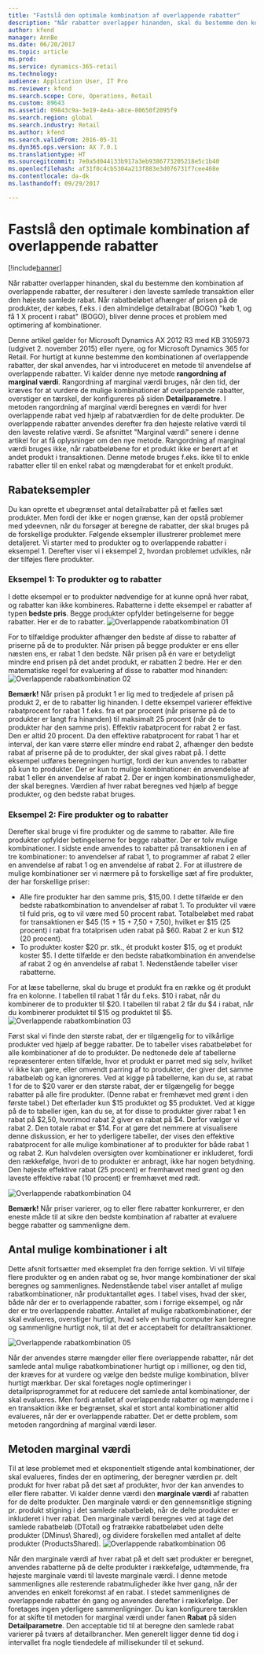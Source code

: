 ```yaml
---
title: "Fastslå den optimale kombination af overlappende rabatter"
description: "Når rabatter overlapper hinanden, skal du bestemme den kombination af overlappende rabatter, der resulterer i den laveste samlede transaktion eller den højeste samlede rabat. Når rabatbeløbet afhænger af prisen på de produkter, der købes, f.eks. i den almindelige detailrabat (BOGO) 'køb 1, og få 1 X procent i rabat' (BOGO), bliver denne proces et problem med optimering af kombinationer."
author: kfend
manager: AnnBe
ms.date: 06/20/2017
ms.topic: article
ms.prod: 
ms.service: dynamics-365-retail
ms.technology: 
audience: Application User, IT Pro
ms.reviewer: kfend
ms.search.scope: Core, Operations, Retail
ms.custom: 89643
ms.assetid: 09843c9a-3e19-4e4a-a8ce-80650f2095f9
ms.search.region: global
ms.search.industry: Retail
ms.author: kfend
ms.search.validFrom: 2016-05-31
ms.dyn365.ops.version: AX 7.0.1
ms.translationtype: HT
ms.sourcegitcommit: 7e0a5d044133b917a3eb9386773205218e5c1b40
ms.openlocfilehash: af31f0c4cb5304a213f883e3d076731f7cee468e
ms.contentlocale: da-dk
ms.lasthandoff: 09/29/2017

---
```


# <a name="determine-the-optimal-combination-of-overlapping-discounts"></a>Fastslå den optimale kombination af overlappende rabatter

[!include[banner](includes/banner.md)]


Når rabatter overlapper hinanden, skal du bestemme den kombination af overlappende rabatter, der resulterer i den laveste samlede transaktion eller den højeste samlede rabat. Når rabatbeløbet afhænger af prisen på de produkter, der købes, f.eks. i den almindelige detailrabat (BOGO) "køb 1, og få 1 X procent i rabat" (BOGO), bliver denne proces et problem med optimering af kombinationer.

Denne artikel gælder for Microsoft Dynamics AX 2012 R3 med KB 3105973 (udgivet 2. november 2015) eller nyere, og for Microsoft Dynamics 365 for Retail. For hurtigt at kunne bestemme den kombinationen af overlappende rabatter, der skal anvendes, har vi introduceret en metode til anvendelse af overlappende rabatter. Vi kalder denne nye metode **rangordning af marginal værdi**. Rangordning af marginal værdi bruges, når den tid, der kræves for at vurdere de mulige kombinationer af overlappende rabatter, overstiger en tærskel, der konfigureres på siden **Detailparametre**. I metoden rangordning af marginal værdi beregnes en værdi for hver overlappende rabat ved hjælp af rabatværdien for de delte produkter. De overlappende rabatter anvendes derefter fra den højeste relative værdi til den laveste relative værdi. Se afsnittet "Marginal værdi" senere i denne artikel for at få oplysninger om den nye metode. Rangordning af marginal værdi bruges ikke, når rabatbeløbene for et produkt ikke er berørt af et andet produkt i transaktionen. Denne metode bruges f.eks. ikke til to enkle rabatter eller til en enkel rabat og mængderabat for et enkelt produkt.

## <a name="discount-examples"></a>Rabateksempler
Du kan oprette et ubegrænset antal detailrabatter på et fælles sæt produkter. Men fordi der ikke er nogen grænse, kan der opstå problemer med ydeevnen, når du forsøger at beregne de rabatter, der skal bruges på de forskellige produkter. Følgende eksempler illustrerer problemet mere detaljeret. Vi starter med to produkter og to overlappende rabatter i eksempel 1. Derefter viser vi i eksempel 2, hvordan problemet udvikles, når der tilføjes flere produkter.

### <a name="example-1-two-products-and-two-discounts"></a>Eksempel 1: To produkter og to rabatter

I dette eksempel er to produkter nødvendige for at kunne opnå hver rabat, og rabatter kan ikke kombineres. Rabatterne i dette eksempel er rabatter af typen **bedste pris**. Begge produkter opfylder betingelserne for begge rabatter. Her er de to rabatter.
![Overlappende rabatkombination 01](./media/overlapping-discount-combo-01.jpg)

For to tilfældige produkter afhænger den bedste af disse to rabatter af priserne på de to produkter. Når prisen på begge produkter er ens eller næsten ens, er rabat 1 den bedste. Når prisen på én vare er betydeligt mindre end prisen på det andet produkt, er rabatten 2 bedre. Her er den matematiske regel for evaluering af disse to rabatter mod hinanden: ![Overlappende rabatkombination 02](./media/overlapping-discount-combo-02.jpg)

**Bemærk!** Når prisen på produkt 1 er lig med to tredjedele af prisen på produkt 2, er de to rabatter lig hinanden. I dette eksempel varierer effektive rabatprocent for rabat 1 f.eks. fra et par procent (når priserne på de to produkter er langt fra hinanden) til maksimalt 25 procent (når de to produkter har den samme pris). Effektiv rabatprocent for rabat 2 er fast. Den er altid 20 procent. Da den effektive rabatprocent for rabat 1 har et interval, der kan være større eller mindre end rabat 2, afhænger den bedste rabat af priserne på de to produkter, der skal gives rabat på. I dette eksempel udføres beregningen hurtigt, fordi der kun anvendes to rabatter på kun to produkter. Der er kun to mulige kombinationer: én anvendelse af rabat 1 eller én anvendelse af rabat 2. Der er ingen kombinationsmuligheder, der skal beregnes. Værdien af hver rabat beregnes ved hjælp af begge produkter, og den bedste rabat bruges.

### <a name="example-2-four-products-and-two-discounts"></a>Eksempel 2: Fire produkter og to rabatter

Derefter skal bruge vi fire produkter og de samme to rabatter. Alle fire produkter opfylder betingelserne for begge rabatter. Der er tolv mulige kombinationer. I sidste ende anvendes to rabatter på transaktionen i en af tre kombinationer: to anvendelser af rabat 1, to programmer af rabat 2 eller en anvendelse af rabat 1 og en anvendelse af rabat 2. For at illustrere de mulige kombinationer ser vi nærmere på to forskellige sæt af fire produkter, der har forskellige priser:

-   Alle fire produkter har den samme pris, $15,00. I dette tilfælde er den bedste rabatkombination to anvendelser af rabat 1. To produkter vil være til fuld pris, og to vil være med 50 procent rabat. Totalbeløbet med rabat for transaktionen er $45 (15 + 15 + 7,50 + 7,50), hvilket er $15 (25 procent) i rabat fra totalprisen uden rabat på $60. Rabat 2 er kun $12 (20 procent).
-   To produkter koster $20 pr. stk., ét produkt koster $15, og et produkt koster $5. I dette tilfælde er den bedste rabatkombination én anvendelse af rabat 2 og én anvendelse af rabat 1. Nedenstående tabeller viser rabatterne.

For at læse tabellerne, skal du bruge et produkt fra en række og ét produkt fra en kolonne. I tabellen til rabat 1 får du f.eks. $10 i rabat, når du kombinerer de to produkter til $20. I tabellen til rabat 2 får du $4 i rabat, når du kombinerer produktet til $15 og produktet til $5.
![Overlappende rabatkombination 03](./media/overlapping-discount-combo-03.jpg)

Først skal vi finde den største rabat, der er tilgængelig for to vilkårlige produkter ved hjælp af begge rabatter. De to tabeller vises rabatbeløbet for alle kombinationer af de to produkter. De nedtonede dele af tabellerne repræsenterer enten tilfælde, hvor et produkt er parret med sig selv, hvilket vi ikke kan gøre, eller omvendt parring af to produkter, der giver det samme rabatbeløb og kan ignoreres. Ved at kigge på tabellerne, kan du se, at rabat 1 for de to $20 varer er den største rabat, der er tilgængelig for begge rabatter på alle fire produkter. (Denne rabat er fremhævet med grønt i den første tabel.) Det efterlader kun $15 produktet og $5 produktet. Ved at kigge på de to tabeller igen, kan du se, at for disse to produkter giver rabat 1 en rabat på $2,50, hvorimod rabat 2 giver en rabat på $4. Derfor vælger vi rabat 2. Den totale rabat er $14. For at gøre det nemmere at visualisere denne diskussion, er her to yderligere tabeller, der vises den effektive rabatprocent for alle mulige kombinationer af to produkter for både rabat 1 og rabat 2. Kun halvdelen oversigten over kombinationer er inkluderet, fordi den rækkefølge, hvori de to produkter er anbragt, ikke har nogen betydning. Den højeste effektive rabat (25 procent) er fremhævet med grønt og den laveste effektive rabat (10 procent) er fremhævet med rødt. 

![Overlappende rabatkombination 04](./media/overlapping-discount-combo-04.jpg)

**Bemærk!** Når priser varierer, og to eller flere rabatter konkurrerer, er den eneste måde til at sikre den bedste kombination af rabatter at evaluere begge rabatter og sammenligne dem.

## <a name="total-possible-combinations"></a>Antal mulige kombinationer i alt
Dette afsnit fortsætter med eksemplet fra den forrige sektion. Vi vil tilføje flere produkter og en anden rabat og se, hvor mange kombinationer der skal beregnes og sammenlignes. Nedenstående tabel viser antallet af mulige rabatkombinationer, når produktantallet øges. I tabel vises, hvad der sker, både når der er to overlappende rabatter, som i forrige eksempel, og når der er tre overlappende rabatter. Antallet af mulige rabatkombinationer, der skal evalueres, overstiger hurtigt, hvad selv en hurtig computer kan beregne og sammenligne hurtigt nok, til at det er acceptabelt for detailtransaktioner.

![Overlappende rabatkombination 05](./media/overlapping-discount-combo-05.jpg)

Når der anvendes større mængder eller flere overlappende rabatter, når det samlede antal mulige rabatkombinationer hurtigt op i millioner, og den tid, der kræves for at vurdere og vælge den bedste mulige kombination, bliver hurtigt mærkbar. Der skal foretages nogle optimeringer i detailprisprogrammet for at reducere det samlede antal kombinationer, der skal evalueres. Men fordi antallet af overlappende rabatter og mængderne i en transaktion ikke er begrænset, skal et stort antal kombinationer altid evalueres, når der er overlappende rabatter. Det er dette problem, som metoden rangordning af marginal værdi løser.

## <a name="marginal-value-method"></a>Metoden marginal værdi
Til at løse problemet med et eksponentielt stigende antal kombinationer, der skal evalueres, findes der en optimering, der beregner værdien pr. delt produkt for hver rabat på det sæt af produkter, hvor der kan anvendes to eller flere rabatter. Vi kalder denne værdi den **marginale værdi** af rabatten for de delte produkter. Den marginale værdi er den gennemsnitlige stigning pr. produkt stigning i det samlede rabatbeløb, når de delte produkter er inkluderet i hver rabat. Den marginale værdi beregnes ved at tage det samlede rabatbeløb (DTotal) og fratrække rabatbeløbet uden delte produkter (DMinus\\ Shared), og dividere forskellen med antallet af delte produkter (ProductsShared). 
![Overlappende rabatkombination 06](./media/overlapping-discount-combo-06.jpg)

Når den marginale værdi af hver rabat på et delt sæt produkter er beregnet, anvendes rabatterne på de delte produkter i rækkefølge, udtømmende, fra højeste marginale værdi til laveste marginale værdi. I denne metode sammenlignes alle resterende rabatmuligheder ikke hver gang, når der anvendes en enkelt forekomst af en rabat. I stedet sammenlignes de overlappende rabatter én gang og anvendes derefter i rækkefølge. Der foretages ingen yderligere sammenligninger. Du kan konfigurere tærsklen for at skifte til metoden for marginal værdi under fanen **Rabat** på siden **Detailparametre**. Den acceptable tid til at beregne den samlede rabat varierer på tværs af detailbrancher. Men generelt ligger denne tid dog i intervallet fra nogle tiendedele af millisekunder til et sekund.




